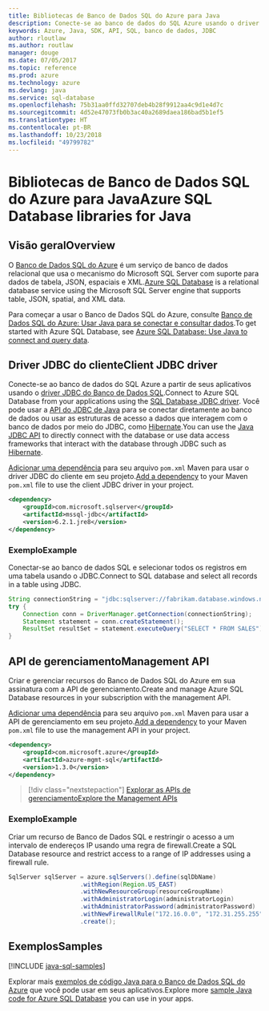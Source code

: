 ```yaml
---
title: Bibliotecas de Banco de Dados SQL do Azure para Java
description: Conecte-se ao banco de dados do SQL Azure usando o driver JDBC ou as instâncias de banco de dados do SQL do Azure com a API de gerenciamento.
keywords: Azure, Java, SDK, API, SQL, banco de dados, JDBC
author: rloutlaw
ms.author: routlaw
manager: douge
ms.date: 07/05/2017
ms.topic: reference
ms.prod: azure
ms.technology: azure
ms.devlang: java
ms.service: sql-database
ms.openlocfilehash: 75b31aa0ffd32707deb4b28f9912aa4c9d1e4d7c
ms.sourcegitcommit: 4d52e47073fb0b3ac40a2689daea186bad5b1ef5
ms.translationtype: HT
ms.contentlocale: pt-BR
ms.lasthandoff: 10/23/2018
ms.locfileid: "49799782"
---
```

# <a name="azure-sql-database-libraries-for-java"></a><span data-ttu-id="4d0f6-104">Bibliotecas de Banco de Dados SQL do Azure para Java</span><span class="sxs-lookup"><span data-stu-id="4d0f6-104">Azure SQL Database libraries for Java</span></span>

## <a name="overview"></a><span data-ttu-id="4d0f6-105">Visão geral</span><span class="sxs-lookup"><span data-stu-id="4d0f6-105">Overview</span></span>

<span data-ttu-id="4d0f6-106">O [Banco de Dados SQL do Azure](/azure/sql-database/sql-database-technical-overview) é um serviço de banco de dados relacional que usa o mecanismo do Microsoft SQL Server com suporte para dados de tabela, JSON, espaciais e XML.</span><span class="sxs-lookup"><span data-stu-id="4d0f6-106">[Azure SQL Database](/azure/sql-database/sql-database-technical-overview) is a relational database service using the Microsoft SQL Server engine that supports table, JSON, spatial, and XML data.</span></span> 

<span data-ttu-id="4d0f6-107">Para começar a usar o Banco de Dados SQL do Azure, consulte [Banco de Dados SQL do Azure: Usar Java para se conectar e consultar dados](/azure/sql-database/sql-database-connect-query-java).</span><span class="sxs-lookup"><span data-stu-id="4d0f6-107">To get started with Azure SQL Database, see [Azure SQL Database: Use Java to connect and query data](/azure/sql-database/sql-database-connect-query-java).</span></span>

## <a name="client-jdbc-driver"></a><span data-ttu-id="4d0f6-108">Driver JDBC do cliente</span><span class="sxs-lookup"><span data-stu-id="4d0f6-108">Client JDBC driver</span></span>

<span data-ttu-id="4d0f6-109">Conecte-se ao banco de dados do SQL Azure a partir de seus aplicativos usando o [driver JDBC do Banco de Dados SQL](/sql/connect/jdbc/microsoft-jdbc-driver-for-sql-server).</span><span class="sxs-lookup"><span data-stu-id="4d0f6-109">Connect to Azure SQL Database from your applications using the [SQL Database JDBC driver](/sql/connect/jdbc/microsoft-jdbc-driver-for-sql-server).</span></span> <span data-ttu-id="4d0f6-110">Você pode usar a [API do JDBC de Java](https://docs.oracle.com/javase/8/docs/technotes/guides/jdbc/) para se conectar diretamente ao banco de dados ou usar as estruturas de acesso a dados que interagem com o banco de dados por meio do JDBC, como [Hibernate](http://hibernate.org/).</span><span class="sxs-lookup"><span data-stu-id="4d0f6-110">You can use the [Java JDBC API](https://docs.oracle.com/javase/8/docs/technotes/guides/jdbc/) to directly connect with the database or use data access frameworks that interact with the database through JDBC such as [Hibernate](http://hibernate.org/).</span></span>

<span data-ttu-id="4d0f6-111">[Adicionar uma dependência](https://maven.apache.org/guides/getting-started/index.html#How_do_I_use_external_dependencies) para seu arquivo `pom.xml` Maven para usar o driver JDBC do cliente em seu projeto.</span><span class="sxs-lookup"><span data-stu-id="4d0f6-111">[Add a dependency](https://maven.apache.org/guides/getting-started/index.html#How_do_I_use_external_dependencies) to your Maven `pom.xml` file to use the client JDBC driver in your project.</span></span>


```XML
<dependency>
    <groupId>com.microsoft.sqlserver</groupId>
    <artifactId>mssql-jdbc</artifactId>
    <version>6.2.1.jre8</version>
</dependency>
```   

### <a name="example"></a><span data-ttu-id="4d0f6-112">Exemplo</span><span class="sxs-lookup"><span data-stu-id="4d0f6-112">Example</span></span>

<span data-ttu-id="4d0f6-113">Conectar-se ao banco de dados SQL e selecionar todos os registros em uma tabela usando o JDBC.</span><span class="sxs-lookup"><span data-stu-id="4d0f6-113">Connect to SQL database and select all records in a table using JDBC.</span></span>

```java
String connectionString = "jdbc:sqlserver://fabrikam.database.windows.net:1433;database=fiber;user=raisa;password=testpass;encrypt=true;hostNameInCertificate=*.database.windows.net;loginTimeout=30;";
try {
    Connection conn = DriverManager.getConnection(connectionString);
    Statement statement = conn.createStatement();
    ResultSet resultSet = statement.executeQuery("SELECT * FROM SALES");
}  
```

## <a name="management-api"></a><span data-ttu-id="4d0f6-114">API de gerenciamento</span><span class="sxs-lookup"><span data-stu-id="4d0f6-114">Management API</span></span>

<span data-ttu-id="4d0f6-115">Criar e gerenciar recursos do Banco de Dados SQL do Azure em sua assinatura com a API de gerenciamento.</span><span class="sxs-lookup"><span data-stu-id="4d0f6-115">Create and manage Azure SQL Database resources in your subscription with the management API.</span></span>   

<span data-ttu-id="4d0f6-116">[Adicionar uma dependência](https://maven.apache.org/guides/getting-started/index.html#How_do_I_use_external_dependencies) para seu arquivo `pom.xml` Maven para usar a API de gerenciamento em seu projeto.</span><span class="sxs-lookup"><span data-stu-id="4d0f6-116">[Add a dependency](https://maven.apache.org/guides/getting-started/index.html#How_do_I_use_external_dependencies) to your Maven `pom.xml` file to use the management API in your project.</span></span>


```XML
<dependency>
    <groupId>com.microsoft.azure</groupId>
    <artifactId>azure-mgmt-sql</artifactId>
    <version>1.3.0</version>
</dependency>
```

> [!div class="nextstepaction"]
> [<span data-ttu-id="4d0f6-117">Explorar as APIs de gerenciamento</span><span class="sxs-lookup"><span data-stu-id="4d0f6-117">Explore the Management APIs</span></span>](/java/api/overview/azure/sql/management)

### <a name="example"></a><span data-ttu-id="4d0f6-118">Exemplo</span><span class="sxs-lookup"><span data-stu-id="4d0f6-118">Example</span></span>

<span data-ttu-id="4d0f6-119">Criar um recurso de Banco de Dados SQL e restringir o acesso a um intervalo de endereços IP usando uma regra de firewall.</span><span class="sxs-lookup"><span data-stu-id="4d0f6-119">Create a SQL Database resource and restrict access to a range of IP addresses using a firewall rule.</span></span>

```java
SqlServer sqlServer = azure.sqlServers().define(sqlDbName)
                    .withRegion(Region.US_EAST)
                    .withNewResourceGroup(resourceGroupName)
                    .withAdministratorLogin(administratorLogin)
                    .withAdministratorPassword(administratorPassword)
                    .withNewFirewallRule("172.16.0.0", "172.31.255.255")
                    .create();
```

## <a name="samples"></a><span data-ttu-id="4d0f6-120">Exemplos</span><span class="sxs-lookup"><span data-stu-id="4d0f6-120">Samples</span></span>

[!INCLUDE [java-sql-samples](../docs-ref-conceptual/includes/sql.md)]

<span data-ttu-id="4d0f6-121">Explorar mais [exemplos de código Java para o Banco de Dados SQL do Azure](https://azure.microsoft.com/resources/samples/?platform=java&term=SQL) que você pode usar em seus aplicativos.</span><span class="sxs-lookup"><span data-stu-id="4d0f6-121">Explore more [sample Java code for Azure SQL Database](https://azure.microsoft.com/resources/samples/?platform=java&term=SQL) you can use in your apps.</span></span>